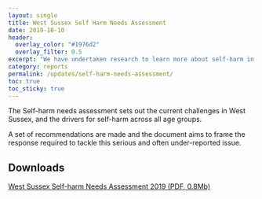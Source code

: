 ```yaml
---
layout: single
title: West Sussex Self Harm Needs Assessment
date: 2019-10-10
header: 
  overlay_color: "#1976d2"
  overlay_filter: 0.5
excerpt: "We have undertaken research to learn more about self-harm in West Sussex."
category: reports
permalink: /updates/self-harm-needs-assessment/
toc: true
toc_sticky: true
---
```


The Self-harm needs assessment sets out the current challenges in West Sussex, and the drivers for self-harm across all age groups.

A set of recommendations are made and the document aims to frame the response required to tackle this serious and often under-reported issue.

## Downloads

[West Sussex Self-harm Needs Assessment 2019 (PDF, 0.8Mb)](/assets/living-well/west-sussex-self-harm-needs-assessment-2019.pdf)
